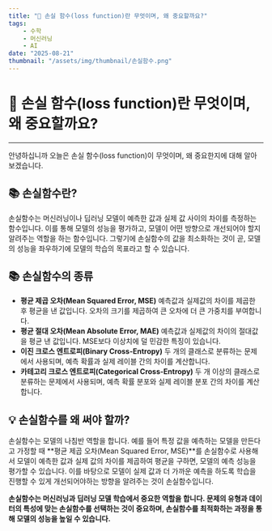 ```yaml
---
title: "📃 손실 함수(loss function)란 무엇이며, 왜 중요할까요?"
tags:
    - 수학
    - 머신러닝
    - AI
date: "2025-08-21"
thumbnail: "/assets/img/thumbnail/손실함수.png"
---
```


# 📃 손실 함수(loss function)란 무엇이며, 왜 중요할까요?
---
안녕하십니까 오늘은 손실 함수(loss function)이 무엇이며, 왜 중요한지에 대해 알아보겠습니다.
## 📚 손실함수란?
손실함수는 머신러닝이나 딥러닝 모델이 예측한 값과 실제 값 사이의 차이를 측정하는 함수입니다. 이를 통해 모델의 성능을 평가하고, 모델이 어떤 방향으로 개선되어야 할지 알려주는 역할을 하는 함수입니다. 그렇기에 손실함수의 값을 최소화하는 것이 곧, 모델의 성능을 좌우하기에 모델의 학습의 목표라고 할 수 있습니다.
## 📚 손실함수의 종류
* **평균 제곱 오차(Mean Squared Error, MSE)**
    예측값과 실제값의 차이를 제곱한 후 평균을 낸 값입니다.
    오차의 크기를 제곱하여 큰 오차에 더 큰 가중치를 부여합니다.
* **평균 절대 오차(Mean Absolute Error, MAE)**
    예측값과 실제값의 차이의 절대값을 평균 낸 값입니다.
    MSE보다 이상치에 덜 민감한 특징이 있습니다. 
* **이진 크로스 엔트로피(Binary Cross-Entropy)**
    두 개의 클래스로 분류하는 문제에서 사용되며, 예측 확률과 실제 레이블 간의 차이를 계산합니다.
* **카테고리 크로스 엔트로피(Categorical Cross-Entropy)**
    두 개 이상의 클래스로 분류하는 문제에서 사용되며, 예측 확률 분포와 실제 레이블 분포 간의 차이를 계산합니다.
    
## 💡 손실함수를 왜 써야 할까?
손실함수는 모델의 나침반 역할을 합니다. 예를 들어 특정 값을 예측하는 모델을 만든다고 가정할 때 **평균 제곱 오차(Mean Squared Error, MSE)**를 손실함수로 사용해서 모델이 예측한 값과 실제 값의 차이를 제곱하여 평균을 구하면, 모델의 예측 성능을 평가할 수 있습니다. 이를 바탕으로 모델이 실제 값과 더 가까운 예측을 하도록 학습을 진행할 수 있게 개선되어야하는 방향을 알려주는 것이 손실함수입니다.

**손실함수는 머신러닝과 딥러닝 모델 학습에서 중요한 역할을 합니다. 문제의 유형과 데이터의 특성에 맞는 손실함수를 선택하는 것이 중요하며, 손실함수를 최적화하는 과정을 통해 모델의 성능을 높일 수 있습니다.**